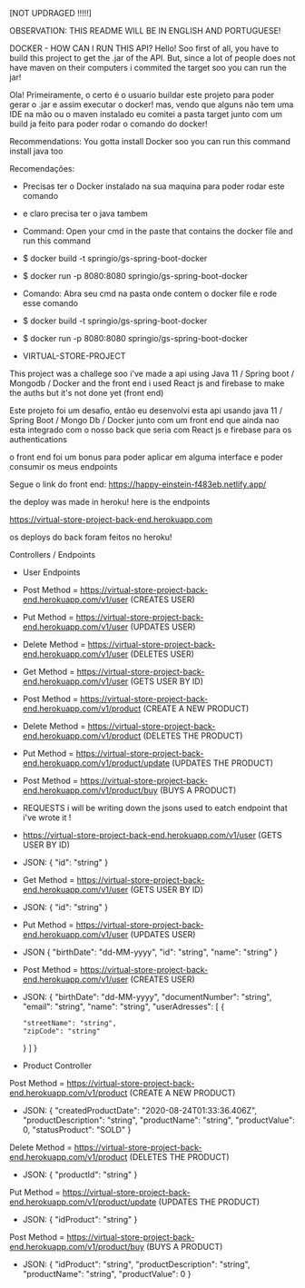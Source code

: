 [NOT UPDRAGED !!!!!]



OBSERVATION: THIS README WILL BE IN ENGLISH AND PORTUGUESE! 

DOCKER - HOW CAN I RUN THIS API?
Hello! Soo first of all, you have to build this project to get the .jar of the API.
But, since a lot of people does not have maven on their computers i commited the target
soo you can run the jar!

Ola! Primeiramente, o certo é o usuario buildar este projeto para poder gerar o .jar
e assim executar o docker! mas, vendo que alguns não tem uma IDE na mão ou o maven instalado
eu comitei a pasta target junto com um build ja feito para poder rodar o comando do docker!

Recommendations:
You gotta install Docker soo you can run this command
install java too

Recomendações:
- Precisas ter o Docker instalado na sua maquina para poder rodar este comando
- e claro precisa ter o java tambem

- Command:
Open your cmd in the paste that contains the docker file and run this command
- $ docker build -t springio/gs-spring-boot-docker
- $ docker run -p 8080:8080 springio/gs-spring-boot-docker

- Comando:
Abra seu cmd na pasta onde contem o docker file e rode esse comando
- $ docker build -t springio/gs-spring-boot-docker
- $ docker run -p 8080:8080 springio/gs-spring-boot-docker



- VIRTUAL-STORE-PROJECT

This project was a challege soo i've made a api using Java 11 / Spring boot / Mongodb / Docker
and the front end i used React js and firebase to make the auths but it's not done yet (front end)

Este projeto foi um desafio, então eu desenvolvi esta api usando java 11 / Spring Boot / Mongo Db / Docker
junto com um front end que ainda nao esta integrado com o nosso back que seria com React js e firebase para os authentications

o front end foi um bonus para poder aplicar em alguma interface e poder consumir os meus endpoints

Segue o link do front end: https://happy-einstein-f483eb.netlify.app/


the deploy was made in heroku! here is the endpoints

https://virtual-store-project-back-end.herokuapp.com

os deploys do back foram feitos no heroku! 

Controllers / Endpoints

- User Endpoints

- Post Method = https://virtual-store-project-back-end.herokuapp.com/v1/user (CREATES USER)
- Put Method = https://virtual-store-project-back-end.herokuapp.com/v1/user (UPDATES USER)
- Delete Method = https://virtual-store-project-back-end.herokuapp.com/v1/user (DELETES USER)
- Get Method = https://virtual-store-project-back-end.herokuapp.com/v1/user (GETS USER BY ID)


- Post Method = https://virtual-store-project-back-end.herokuapp.com/v1/product (CREATE A NEW PRODUCT)
- Delete Method = https://virtual-store-project-back-end.herokuapp.com/v1/product (DELETES THE PRODUCT)
- Put Method = https://virtual-store-project-back-end.herokuapp.com/v1/product/update (UPDATES THE PRODUCT)
- Post Method = https://virtual-store-project-back-end.herokuapp.com/v1/product/buy (BUYS A PRODUCT)


- REQUESTS
i will be writing down the jsons used to eatch endpoint that i've wrote it !

- https://virtual-store-project-back-end.herokuapp.com/v1/user (GETS USER BY ID)
- JSON:
{
  "id": "string"
}

- Get Method = https://virtual-store-project-back-end.herokuapp.com/v1/user (GETS USER BY ID)
- JSON:
{
  "id": "string"
}

- Put Method = https://virtual-store-project-back-end.herokuapp.com/v1/user (UPDATES USER)
- JSON
{
  "birthDate": "dd-MM-yyyy",
  "id": "string",
  "name": "string"
}

- Post Method = https://virtual-store-project-back-end.herokuapp.com/v1/user (CREATES USER)
- JSON:
{
  "birthDate": "dd-MM-yyyy",
  "documentNumber": "string",
  "email": "string",
  "name": "string",
  "userAdresses": [
    {
    
      "streetName": "string",
      "zipCode": "string"
    }
  ]
}

- Product Controller 

Post Method = https://virtual-store-project-back-end.herokuapp.com/v1/product (CREATE A NEW PRODUCT)
- JSON:
{
  "createdProductDate": "2020-08-24T01:33:36.406Z",
  "productDescription": "string",
  "productName": "string",
  "productValue": 0,
  "statusProduct": "SOLD"
}


Delete Method = https://virtual-store-project-back-end.herokuapp.com/v1/product (DELETES THE PRODUCT)
- JSON:
{
  "productId": "string"
}

Put Method = https://virtual-store-project-back-end.herokuapp.com/v1/product/update (UPDATES THE PRODUCT)
- JSON:
{
  "idProduct": "string"
}


Post Method = https://virtual-store-project-back-end.herokuapp.com/v1/product/buy (BUYS A PRODUCT)
- JSON:
{
  "idProduct": "string",
  "productDescription": "string",
  "productName": "string",
  "productValue": 0
}
